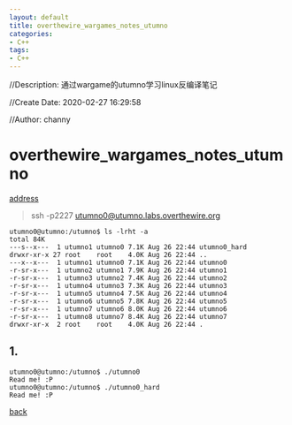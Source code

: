 ```yaml
---
layout: default
title: overthewire_wargames_notes_utumno
categories:
- C++
tags:
- C++
---
```

//Description: 通过wargame的utumno学习linux反编译笔记

//Create Date: 2020-02-27 16:29:58

//Author: channy

# overthewire_wargames_notes_utumno

[address](https://overthewire.org/wargames/utumno/)

> ssh -p2227 utumno0@utumno.labs.overthewire.org

```
utumno0@utumno:/utumno$ ls -lrht -a
total 84K
---s--x---  1 utumno1 utumno0 7.1K Aug 26 22:44 utumno0_hard
drwxr-xr-x 27 root    root    4.0K Aug 26 22:44 ..
---x--x---  1 utumno1 utumno0 7.1K Aug 26 22:44 utumno0
-r-sr-x---  1 utumno2 utumno1 7.9K Aug 26 22:44 utumno1
-r-sr-x---  1 utumno3 utumno2 7.4K Aug 26 22:44 utumno2
-r-sr-x---  1 utumno4 utumno3 7.3K Aug 26 22:44 utumno3
-r-sr-x---  1 utumno5 utumno4 7.5K Aug 26 22:44 utumno4
-r-sr-x---  1 utumno6 utumno5 7.8K Aug 26 22:44 utumno5
-r-sr-x---  1 utumno7 utumno6 8.0K Aug 26 22:44 utumno6
-r-sr-x---  1 utumno8 utumno7 8.4K Aug 26 22:44 utumno7
drwxr-xr-x  2 root    root    4.0K Aug 26 22:44 .
```

## 1.

```
utumno0@utumno:/utumno$ ./utumno0
Read me! :P
utumno0@utumno:/utumno$ ./utumno0_hard 
Read me! :P
```

[back](./)

